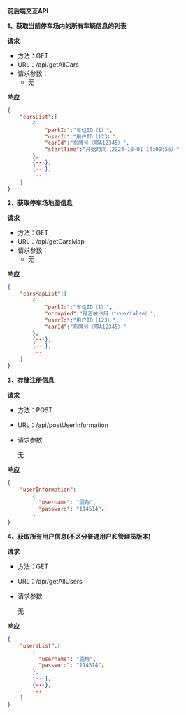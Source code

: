 **前后端交互API**



**1、获取当前停车场内的所有车辆信息的列表**

**请求**

* 方法：GET
* URL：/api/getAllCars
* 请求参数：
  * 无

**响应**

```json
{
	"carsList":[
        {
            "parkId":"车位ID（1）",
            "userId":"用户ID（123）",
            "carId":"车牌号（鄂A12345）",
            "startTime":"开始时间（2024-10-01 14:00:56）"
        },
        {···},
        {···},
        ···
    ]
}
```





**2、获取停车场地图信息**

**请求**

* 方法：GET
* URL：/api/getCarsMap
* 请求参数：
  * 无

**响应**

```json
{
	"carsMapList":[
        {
            "parkId":"车位ID（1）",
            "occupied":"是否被占用（true/false）",
            "userId":"用户ID（123）",
            "carId":"车牌号（鄂A12345）"
        },
        {···},
        {···},
        ···
    ]
}
```



**3、存储注册信息**

**请求**

- 方法：POST

- URL：/api/postUserInformation

- 请求参数

  无

**响应**

```json
{
    "userInformation":
        {
          "username": "圆角",
          "password": "114514"，
        }
}
```



**4、获取所有用户信息(不区分普通用户和管理员版本)**

**请求**

- 方法：GET

- URL：/api/getAllUsers

- 请求参数

  无

**响应**

```json
{
    "usersList":[
        {
          "username": "圆角",
          "password": "114514"，
        },
    	{···},
		{···},
		···
    ]
}
```






